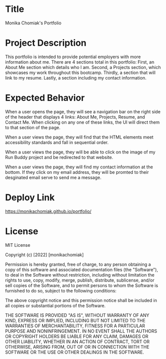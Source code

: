 # Title

Monika Chomiak's Portfolio

# Project Description

This portfolio is intended to provide potential employers with more information about me. There are 4 sections total in this portfolio: First, an About Me section which details who I am. Second, a Projects section, which showcases my work throughout this bootcamp. Thirdly, a section that will link to my resume. Lastly, a section including my contact information. 

# Expected Behavior

When a user opens the page, they will see a navigation bar on the right side of the header that displays 4 links: About Me, Projects, Resume, and Contact Me. When clicking on any one of these links, the UI will direct them to that section of the page.

When a user views the page, they will find that the HTML elements meet accessibility standards and fall in sequential order.

When a user views the page, they will be able to click on the image of my Run Buddy project and be redirected to that website.

When a user views the page, they will find my contact information at the bottom. If they click on my email address, they will be promted to their desginated email serve to send me a message.

# Deploy Link

https://monikachomiak.github.io/portfolio/


# License

MIT License

Copyright (c) [2022] [monikachomiak]

Permission is hereby granted, free of charge, to any person obtaining a copy of this software and associated documentation files (the "Software"), to deal in the Software without restriction, including without limitation the rights to use, copy, modify, merge, publish, distribute, sublicense, and/or sell copies of the Software, and to permit persons to whom the Software is furnished to do so, subject to the following conditions:

The above copyright notice and this permission notice shall be included in all copies or substantial portions of the Software.

THE SOFTWARE IS PROVIDED "AS IS", WITHOUT WARRANTY OF ANY KIND, EXPRESS OR IMPLIED, INCLUDING BUT NOT LIMITED TO THE WARRANTIES OF MERCHANTABILITY, FITNESS FOR A PARTICULAR PURPOSE AND NONINFRINGEMENT. IN NO EVENT SHALL THE AUTHORS OR COPYRIGHT HOLDERS BE LIABLE FOR ANY CLAIM, DAMAGES OR OTHER LIABILITY, WHETHER IN AN ACTION OF CONTRACT, TORT OR OTHERWISE, ARISING FROM, OUT OF OR IN CONNECTION WITH THE SOFTWARE OR THE USE OR OTHER DEALINGS IN THE SOFTWARE.